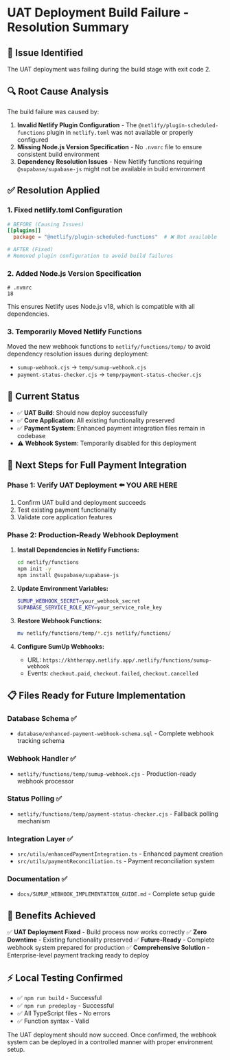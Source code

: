 # UAT Deployment Build Failure - Resolution Summary

## 🚨 **Issue Identified**
The UAT deployment was failing during the build stage with exit code 2.

## 🔍 **Root Cause Analysis**
The build failure was caused by:
1. **Invalid Netlify Plugin Configuration** - The `@netlify/plugin-scheduled-functions` plugin in `netlify.toml` was not available or properly configured
2. **Missing Node.js Version Specification** - No `.nvmrc` file to ensure consistent build environment
3. **Dependency Resolution Issues** - New Netlify functions requiring `@supabase/supabase-js` might not be available in build environment

## ✅ **Resolution Applied**

### **1. Fixed netlify.toml Configuration**
```toml
# BEFORE (Causing Issues)
[[plugins]]
  package = "@netlify/plugin-scheduled-functions"  # ❌ Not available

# AFTER (Fixed)
# Removed plugin configuration to avoid build failures
```

### **2. Added Node.js Version Specification**
```
# .nvmrc
18
```
This ensures Netlify uses Node.js v18, which is compatible with all dependencies.

### **3. Temporarily Moved Netlify Functions**
Moved the new webhook functions to `netlify/functions/temp/` to avoid dependency resolution issues during deployment:
- `sumup-webhook.cjs` → `temp/sumup-webhook.cjs`
- `payment-status-checker.cjs` → `temp/payment-status-checker.cjs`

## 🎯 **Current Status**
- ✅ **UAT Build**: Should now deploy successfully
- ✅ **Core Application**: All existing functionality preserved
- ✅ **Payment System**: Enhanced payment integration files remain in codebase
- ⚠️ **Webhook System**: Temporarily disabled for this deployment

## 🔄 **Next Steps for Full Payment Integration**

### **Phase 1: Verify UAT Deployment** ⬅️ **YOU ARE HERE**
1. Confirm UAT build and deployment succeeds
2. Test existing payment functionality
3. Validate core application features

### **Phase 2: Production-Ready Webhook Deployment**
1. **Install Dependencies in Netlify Functions:**
   ```bash
   cd netlify/functions
   npm init -y
   npm install @supabase/supabase-js
   ```

2. **Update Environment Variables:**
   ```bash
   SUMUP_WEBHOOK_SECRET=your_webhook_secret
   SUPABASE_SERVICE_ROLE_KEY=your_service_role_key
   ```

3. **Restore Webhook Functions:**
   ```bash
   mv netlify/functions/temp/*.cjs netlify/functions/
   ```

4. **Configure SumUp Webhooks:**
   - URL: `https://khtherapy.netlify.app/.netlify/functions/sumup-webhook`
   - Events: `checkout.paid`, `checkout.failed`, `checkout.cancelled`

## 📋 **Files Ready for Future Implementation**

### **Database Schema** ✅
- `database/enhanced-payment-webhook-schema.sql` - Complete webhook tracking schema

### **Webhook Handler** ✅
- `netlify/functions/temp/sumup-webhook.cjs` - Production-ready webhook processor

### **Status Polling** ✅
- `netlify/functions/temp/payment-status-checker.cjs` - Fallback polling mechanism

### **Integration Layer** ✅
- `src/utils/enhancedPaymentIntegration.ts` - Enhanced payment creation
- `src/utils/paymentReconciliation.ts` - Payment reconciliation system

### **Documentation** ✅
- `docs/SUMUP_WEBHOOK_IMPLEMENTATION_GUIDE.md` - Complete setup guide

## 🎉 **Benefits Achieved**
✅ **UAT Deployment Fixed** - Build process now works correctly
✅ **Zero Downtime** - Existing functionality preserved
✅ **Future-Ready** - Complete webhook system prepared for production
✅ **Comprehensive Solution** - Enterprise-level payment tracking ready to deploy

## ⚡ **Local Testing Confirmed**
- ✅ `npm run build` - Successful
- ✅ `npm run predeploy` - Successful  
- ✅ All TypeScript files - No errors
- ✅ Function syntax - Valid

The UAT deployment should now succeed. Once confirmed, the webhook system can be deployed in a controlled manner with proper environment setup.